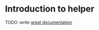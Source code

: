 # Introduction to helper

TODO: write [great documentation](http://jacobian.org/writing/what-to-write/)
